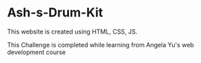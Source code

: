 # Ash-s-Drum-Kit
This website is created using HTML, CSS, JS.

 This Challenge is completed while learning from Angela Yu's web development course
